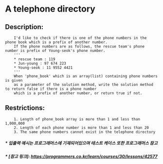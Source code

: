 # A telephone directory

## Description:
        I'd like to check if there is one of the phone numbers in the phone book which is a prefix of another number.
        If the phone numbers are as follows, the rescue team's phone number is prefix of Young-seok's phone number.
        '''
        * rescue team : 119
        * Jun-young : 97 674 223
        * Young-seok : 11 9552 4421
        '''
        When 'phone_book' which is an array(list) containing phone numbers is given
        as a parameter of the solution method, write the solution method to return false if there is a phone number
        which is a prefix of another number, or return true if not.

## Restrictions:
        1. Length of phone_book array is more than 1 and less than 1,000,000
        2. Length of each phone number is more than 1 and less than 20
        3. The same phone numbers cannot exist in the telephone directory

##### * 입출력 예시는 프로그래머스에 기재되어있으며 테스트 케이스 또한 프로그래머스 참고
##### * [참고 링크]: https://programmers.co.kr/learn/courses/30/lessons/42577
